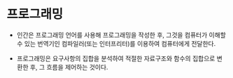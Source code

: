 # 프로그래밍

- 인간은 프로그래밍 언어를 사용해 프로그래밍을 작성한 후, 그것을 컴퓨터가 이해할 수 있는 번역기인 컴파일러(또는 인터프리터)를 이용하여 컴퓨터에게 전달한다.

- 프로그래밍은 요구사항의 집합을 분석하여 적절한 자료구조와 함수의 집합으로 변환한 후, 그 흐름을 제어하는 것이다.